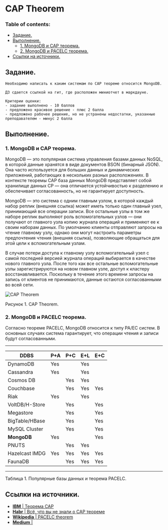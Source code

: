 # CAP Theorem

### Table of contents:
  - [Задание.](#задание)
  - [Выполнение.](#выполнение)
    - [1. MongoDB и CAP теорема.](#1-mongodb-и-cap-теорема)
    - [2. MongoDB и PACELC теорема.](#2-mongodb-и-pacelc-теорема)
  - [Ссылки на источники.](#ссылки-на-источники)

## Задание.
```
Необходимо написать к каким системам по CAP теореме относится MongoDB.

ДЗ сдается ссылкой на гит, где расположен миниотчет в маркдауне.

Критерии оценки:
- задание выполнено - 10 баллов
- предложено красивое решение - плюс 2 балла
- предложено рабочее решение, но не устранены недостатки, указанные преподавателем - минус 2 балла
```

## Выполнение.

### 1. MongoDB и CAP теорема.

MongoDB — это популярная система управления базами данных NoSQL, в которой данные хранятся в виде документов BSON (бинарный JSON). Она часто используется для больших данных и динамических приложений, работающих в нескольких разных расположениях. В контексте теоремы CAP база данных MongoDB представляет собой хранилище данных CP — она отличается устойчивостью к разделению и обеспечивает согласованность, но не гарантирует доступность.

MongoDB — это система с одним главным узлом, в которой каждый набор реплик (внешняя ссылка) может иметь только один главный узел, принимающий все операции записи. Все остальные узлы в том же наборе реплик выполняют роль вспомогательных узлов — они получают от главного узла копию журнала операций и применяют ее к своим наборам данных. По умолчанию клиенты отправляют запросы на чтение главному узлу, однако они могут настроить параметры предпочтения чтения (внешняя ссылка), позволяющие обращаться для этой цели к вспомогательным узлам.

В случае потери доступа к главному узлу вспомогательный узел с самой последней версией журнала операций выбирается в качестве нового главного узла. После того как все остальные вспомогательные узлы зарегистрируются на новом главном узле, доступ к кластеру восстанавливается. Поскольку в течение этого времени запросы на запись от клиентов не принимаются, данные остаются согласованными во всей сети.


![CAP Theorem](https://miro.medium.com/max/732/1*7mDBUO-j0yws52wZlSxbAg.png)

Рисунок 1. CAP Theorem.

### 2. MongoDB и PACELC теорема.

Согласно теореме PACELC, MongoDB относится к типу PA/EC систем. В основных случаях система гарантирует, что операции чтения и записи будут согласованными.

---------------------------------------------
| DDBS            | P+A |  P+C |	E+L |	E+C |
|-----------------|-----|------|------|-----|
| DynamoDB        | Yes |	     |  Yes |     |	
| Cassandra       | Yes |	     |  Yes |	    |
| Cosmos DB       |     |  Yes |  Yes |     |
| Couchbase       |     |  Yes |  Yes | Yes |
| Riak            | Yes |	     |  Yes |     |	
| VoltDB/H-Store  |     |  Yes |	  	| Yes |
| Megastore       |     |  Yes |	  	| Yes |
| BigTable/HBase  |     |  Yes |	  	| Yes |
| MySQL Cluster   |     |  Yes |	  	| Yes |
| **MongoDB** 	  | Yes |	     |	  	| Yes |
| PNUTS 		      |     |  Yes |	Yes |	    |
| Hazelcast IMDG  | Yes |  Yes |  Yes | Yes |
| FaunaDB         |     |  Yes |	Yes | Yes |
---------------------------------------------
Таблица 1. Популярные базы данных и теорема PACELC.

## Ссылки на источники.
- [**IBM** | Теорема CAP](https://www.ibm.com/ru-ru/cloud/learn/cap-theorem#toc--cap-cp----oVh3rgM9)
- [**Habr** | Всё, что вы не знали о CAP теореме](https://habr.com/ru/post/328792/)
- [**Wikipedia** | PACELC theorem](https://en.wikipedia.org/wiki/PACELC_theorem)
- [**Medium** | ](https://bikas-katwal.medium.com/mongodb-vs-cassandra-vs-rdbms-where-do-they-stand-in-the-cap-theorem-1bae779a7a15)